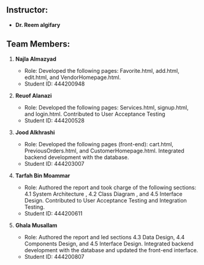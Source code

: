 ## Instructor:
- **Dr. Reem algifary**


## Team Members:

1. **Najla Almazyad**  
   - Role: Developed the following pages: Favorite.html, add.html, edit.html, and VendorHomepage.html.
   - Student ID: 444200948  

2. **Reuof Alanazi**  
   - Role: Developed the following pages: Services.html, signup.html, and login.html. Contributed to User Acceptance Testing
   - Student ID: 444200528 

3. **Jood Alkhrashi**  
   - Role: Developed the following pages (front-end): cart.html, PreviousOrders.html, and CustomerHomepage.html. Integrated backend development with the database.
   - Student ID: 444203007  

4. **Tarfah Bin Moammar**  
   - Role: Authored the report and took charge of the following sections: 4.1 System Architecture , 4.2 Class Diagram , and 4.5 Interface Design. Contributed to User Acceptance Testing and Integration Testing.
   - Student ID: 444200611   

5. **Ghala Musallam**  
   - Role: Authored the report and led sections 4.3 Data Design, 4.4 Components Design, and 4.5 Interface Design. Integrated backend development with the database and updated the front-end interface.
   - Student ID: 444200807 


